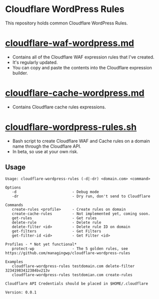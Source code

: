 # Cloudflare WordPress Rules
This repository holds common Cloudflare WordPress Rules.

# [cloudflare-waf-wordpress.md](cloudflare-waf-wordpress.md)
* Contains all of the Cloudflare WAF expression rules that I've created.
* It's regularly updated.
* You can copy and paste the contents into the Cloudflare expression builder.

# [cloudflare-cache-wordpress.md](cloudflare-cache-wordpress.md)
* Contains Cloudflare cache rules expressions.

# [cloudflare-wordpress-rules.sh](cloudflare-wordpress-rules.sh)
* Bash script to create Cloudflare WAF and Cache rules on a domain name through the Cloudflare API.
* In beta, so use at your own risk.

## Usage
```
Usage: cloudflare-wordpress-rules (-d|-dr) <domain.com> <command>

Options
   -d                         - Debug mode
   -dr                        - Dry run, don't send to Cloudflare

Commands
   create-rules <profile>     - Create rules on domain
   create-cache-rules         - Not implemented yet, coming soon.
   get-rules                  - Get rules
   delete-rule                - Delete rule
   delete-filter <id>         - Delete rule ID on domain
   get-filters                - Get Filters
   get-filter-id <id>         - Get Filter <id>

Profiles - * Not yet functional*
   protect-wp                 - The 5 golden rules, see https://github.com/managingwp/cloudflare-wordpress-rules

Examples
   cloudflare-wordpress-rules testdomain.com delete-filter 32341983412384bv213v
   cloudflare-wordpress-rules testdomian.com create-rules

Cloudflare API Credentials should be placed in $HOME/.cloudflare

Version: 0.0.1
```
